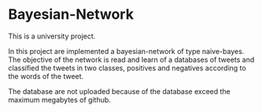 # Bayesian-Network

This is a university project.

In this project are implemented a bayesian-network of type naive-bayes. The objective of the network is read and learn of a databases of tweets and classified the tweets in two classes, positives and negatives according to the words of the tweet.

The database are not uploaded because of the database exceed the maximum megabytes of github.
